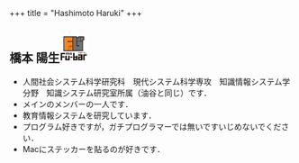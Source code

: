 +++
title = "Hashimoto Haruki"
+++

## 橋本 陽生<img src="/image/member/hashimoto.png" width="50" height="50" />
- 人間社会システム科学研究科　現代システム科学専攻　知識情報システム学分野　知識システム研究室所属（油谷と同じ）です．
- メインのメンバーの一人です．
- 教育情報システムを研究しています．
- プログラム好きですが，ガチプログラマーでは無いですいじめないでください．
- Macにステッカーを貼るのが好きです．
